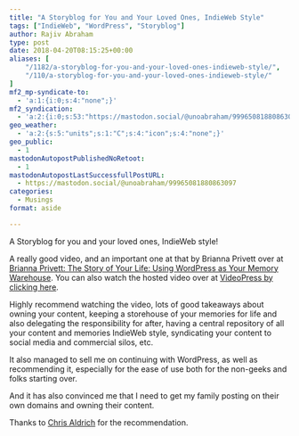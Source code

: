 ```yaml
---
title: "A Storyblog for You and Your Loved Ones, IndieWeb Style"
tags: ["IndieWeb", "WordPress", "Storyblog"]
author: Rajiv Abraham
type: post
date: 2018-04-20T08:15:25+00:00
aliases: [
    "/1182/a-storyblog-for-you-and-your-loved-ones-indieweb-style/",
    "/110/a-storyblog-for-you-and-your-loved-ones-indieweb-style/"
]
mf2_mp-syndicate-to:
  - 'a:1:{i:0;s:4:"none";}'
mf2_syndication:
  - 'a:2:{i:0;s:53:"https://mastodon.social/@unoabraham/99965081880863097";i:1;s:53:"https://mastodon.social/@unoabraham/99890770985889006";}'
geo_weather:
  - 'a:2:{s:5:"units";s:1:"C";s:4:"icon";s:4:"none";}'
geo_public:
  - 1
mastodonAutopostPublishedNoRetoot:
  - 1
mastodonAutopostLastSuccessfullPostURL:
  - https://mastodon.social/@unoabraham/99965081880863097
categories:
  - Musings
format: aside

---
```

<p style="text-align: left;">
  A Storyblog for you and your loved ones, IndieWeb style!
</p>

<p style="text-align: left;">
  A really good video, and an important one at that by Brianna Privett over at <a href="https://wordpress.tv/2017/12/10/brianna-privett-the-story-of-your-life-using-wordpress-as-your-memory-warehouse/" target="_blank" rel="noopener">Brianna Privett: The Story of Your Life: Using WordPress as Your Memory Warehouse</a>. You can also watch the hosted video over at <a href="https://videopress.com/v/U0gPiHH6" target="_blank" rel="noopener">VideoPress by clicking here</a>.
</p>

<p style="text-align: left;">
  Highly recommend watching the video, lots of good takeaways about owning your content, keeping a storehouse of your memories for life and also delegating the responsibility for after, having a central repository of all your content and memories IndieWeb style, syndicating your content to social media and commercial silos, etc.
</p>

<p style="text-align: left;">
  It also managed to sell me on continuing with WordPress, as well as recommending it, especially for the ease of use both for the non-geeks and folks starting over.
</p>

<p style="text-align: left;">
  And it has also convinced me that I need to get my family posting on their own domains and owning their content.
</p>

<p style="text-align: left;">
  Thanks to <a href="https://boffosocko.com/2017/12/01/the-story-of-your-life-using-wordpress-as-your-memory-warehouse/" target="_blank" rel="noopener">Chris Aldrich</a> for the recommendation.
</p>